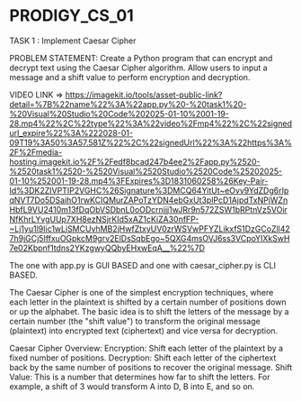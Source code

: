 # PRODIGY_CS_01
TASK 1 : Implement Caesar Cipher

PROBLEM STATEMENT:  Create a Python program that can encrypt 
and decrypt text using the Caesar Cipher algorithm. 
Allow users to input a message and a shift value to 
perform encryption and decryption.

VIDEO LINK => https://imagekit.io/tools/asset-public-link?detail=%7B%22name%22%3A%22app.py%20-%20task1%20-%20Visual%20Studio%20Code%202025-01-10%2001-19-28.mp4%22%2C%22type%22%3A%22video%2Fmp4%22%2C%22signedurl_expire%22%3A%222028-01-09T19%3A50%3A57.581Z%22%2C%22signedUrl%22%3A%22https%3A%2F%2Fmedia-hosting.imagekit.io%2F%2Fedf8bcad247b4ee2%2Fapp.py%2520-%2520task1%2520-%2520Visual%2520Studio%2520Code%25202025-01-10%252001-19-28.mp4%3FExpires%3D1831060258%26Key-Pair-Id%3DK2ZIVPTIP2VGHC%26Signature%3DMCQ64YitUt~eOvv9YdZDg6rIpqNVT7Do5DSaihO1rwKCIQMurZAPoTzYDN4ebGxUt3plPcD1AjpdTxNPjWZnHbfL9VU2410m13fDqObVSDbnL0oODcrnjjj1wJRr9n572ZSW1bRPtnVz5VOirNfKhrLYvgUUp7XH8ezNSjrKId5xAZ1cKiZA30nfFP-~Lj1yu1l9Iic1wLiSMCUvhMB2jHwfZtxyUV0zrWSVwPFYZLikxfS1DzGCoZll427h9jGCj5IffxuOGpkcM9grv2ElDsSqbEgo~5QXG4msOVJ6ss3VCpoYIXkSwH7e02Kbpnf1tdns2YKzgwyQQbyEHxwEqA__%22%7D

The one with app.py is GUI BASED and one with caesar_cipher.py is CLI BASED.

The Caesar Cipher is one of the simplest encryption techniques, where each letter in the plaintext is shifted by a certain number of positions down or up the alphabet. The basic idea is to shift the letters of the message by a certain number (the "shift value") to transform the original message (plaintext) into encrypted text (ciphertext) and vice versa for decryption.


Caesar Cipher Overview:
Encryption: Shift each letter of the plaintext by a fixed number of positions.
Decryption: Shift each letter of the ciphertext back by the same number of positions to recover the original message.
Shift Value: This is a number that determines how far to shift the letters. For example, a shift of 3 would transform A into D, B into E, and so on.
